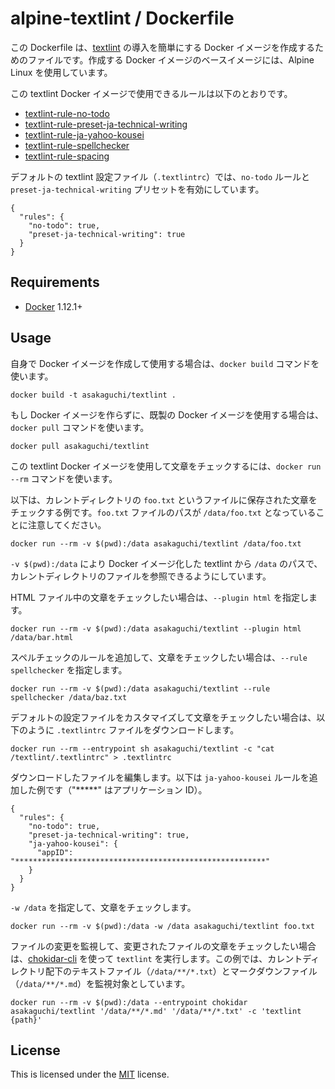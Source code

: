 # alpine-textlint / Dockerfile

この Dockerfile は、[textlint](https://github.com/textlint/textlint) の導入を簡単にする Docker イメージを作成するためのファイルです。作成する Docker イメージのベースイメージには、Alpine Linux を使用しています。

この textlint Docker イメージで使用できるルールは以下のとおりです。

* [textlint\-rule\-no\-todo](https://github.com/azu/textlint-rule-no-todo)
* [textlint\-rule\-preset\-ja\-technical\-writing](https://github.com/textlint-ja/textlint-rule-preset-ja-technical-writing)
* [textlint\-rule\-ja\-yahoo\-kousei](https://www.npmjs.com/package/textlint-rule-ja-yahoo-kousei)
* [textlint\-rule\-spellchecker](https://github.com/nodaguti/textlint-rule-spellchecker)
* [textlint\-rule\-spacing](https://github.com/textlint-ja/textlint-rule-spacing)

デフォルトの textlint 設定ファイル（`.textlintrc`）では、`no-todo` ルールと `preset-ja-technical-writing` プリセットを有効にしています。

```
{
  "rules": {
    "no-todo": true,
    "preset-ja-technical-writing": true
  }
}
```

## Requirements

* [Docker](https://www.docker.com) 1.12.1+

## Usage

自身で Docker イメージを作成して使用する場合は、`docker build` コマンドを使います。

```
docker build -t asakaguchi/textlint .
```

もし Docker イメージを作らずに、既製の Docker イメージを使用する場合は、`docker pull` コマンドを使います。

```
docker pull asakaguchi/textlint
```

この textlint Docker イメージを使用して文章をチェックするには、`docker run --rm` コマンドを使います。

以下は、カレントディレクトリの `foo.txt` というファイルに保存された文章をチェックする例です。`foo.txt` ファイルのパスが `/data/foo.txt` となっていることに注意してください。

```
docker run --rm -v $(pwd):/data asakaguchi/textlint /data/foo.txt
```

`-v $(pwd):/data` により Docker イメージ化した textlint から `/data` のパスで、カレントディレクトリのファイルを参照できるようにしています。

HTML ファイル中の文章をチェックしたい場合は、`--plugin html` を指定します。

```
docker run --rm -v $(pwd):/data asakaguchi/textlint --plugin html /data/bar.html
```

スペルチェックのルールを追加して、文章をチェックしたい場合は、`--rule spellchecker` を指定します。

```
docker run --rm -v $(pwd):/data asakaguchi/textlint --rule spellchecker /data/baz.txt
```

デフォルトの設定ファイルをカスタマイズして文章をチェックしたい場合は、以下のように `.textlintrc` ファイルをダウンロードします。

```
docker run --rm --entrypoint sh asakaguchi/textlint -c "cat /textlint/.textlintrc" > .textlintrc
```

ダウンロードしたファイルを編集します。以下は `ja-yahoo-kousei` ルールを追加した例です（"*****" はアプリケーション ID）。

```
{
  "rules": {
    "no-todo": true,
    "preset-ja-technical-writing": true,
    "ja-yahoo-kousei": {
      "appID": "********************************************************"
    }
  }
}
```

`-w /data` を指定して、文章をチェックします。

```
docker run --rm -v $(pwd):/data -w /data asakaguchi/textlint foo.txt
```

ファイルの変更を監視して、変更されたファイルの文章をチェックしたい場合は、[chokidar-cli](https://www.npmjs.com/package/chokidar-cli) を使って `textlint` を実行します。この例では、カレントディレクトリ配下のテキストファイル（`/data/**/*.txt`）とマークダウンファイル（`/data/**/*.md`）を監視対象としています。

```
docker run --rm -v $(pwd):/data --entrypoint chokidar asakaguchi/textlint '/data/**/*.md' '/data/**/*.txt' -c 'textlint {path}'
```

## License
This is licensed under the [MIT](https://github.com/asakaguchi/dockerfiles/blob/master/LICENSE) license.